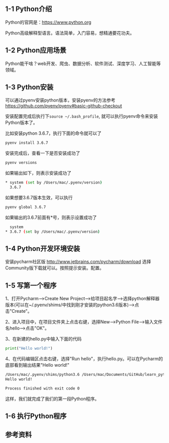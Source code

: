 ## 1-1 Python介绍
Python的官网是：https://www.python.org 

Python高级解释型语言。语法简单，入门容易，想精通要花功夫。

## 1-2 Python应用场景
Python能干啥？web开发、爬虫、数据分析、软件测试、深度学习、人工智能等领域。

## 1-3 Python安装
可以通过pyenv安装python版本，安装pyenv的方法参考 https://github.com/pyenv/pyenv#basic-github-checkout

安装配置完成后执行下`source ~/.bash_profile`, 就可以执行pyenv命令来安装Python版本了。

比如安装python 3.6.7，执行下面的命令就可以了
```bash
pyenv install 3.6.7
```
安装完成后，查看一下是否安装成功了
```bash
pyenv versions
```
如果输出如下，则表示安装成功了
```bash
* system (set by /Users/mac/.pyenv/version)
  3.6.7
```
如果想要3.6.7版本生效，可以执行
```bash
pyenv global 3.6.7
```
如果输出的3.6.7前面有*号，则表示设置成功了
```bash
  system
* 3.6.7 (set by /Users/mac/.pyenv/version)
```
## 1-4 Python开发环境安装
安装pycharm社区版 http://www.jetbrains.com/pycharm/download 选择Community版下载就可以。按照提示安装。配置。

## 1-5 写第一个程序
1、打开Pycharm——>Create New Project——>给项目起名字——>选择python解释器版本(可以在~/.pyenv/shims/中找到刚才安装的python3.6版本)——>点击"Create"。

2、进入项目中，在项目文件夹上点击右键，选择New——>Python File——>输入文件名hello——>点击"OK"。

3、在新建的hello.py中输入下面的代码
```python
print("Hello world!")
```

4、在代码编辑区点击右键，选择"Run hello"，执行hello.py。可以在Pycharm的底部看到输出结果"Hello world!"
```bash
/Users/mac/.pyenv/shims/python3.6 /Users/mac/Documents/GitHub/learn_python_by_coding/hello.py
Hello world!

Process finished with exit code 0

```
这样，我们就完成了我们的第一段Python程序。

## 1-6 执行Python程序

## 参考资料
